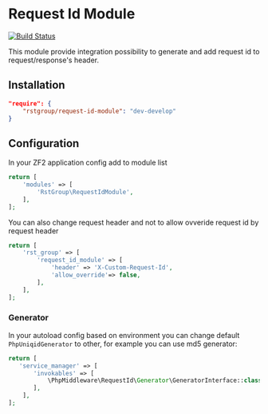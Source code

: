 # Request Id Module

[![Build Status](https://travis-ci.org/rstgroup/request-id-module.svg?branch=master)](https://travis-ci.org/rstgroup/request-id-module)

This module provide integration possibility to generate and add request id to request/response's header.

## Installation

```json
"require": {
    "rstgroup/request-id-module": "dev-develop"
}
```


## Configuration

In your ZF2 application config add to module list

```php
return [
    'modules' => [
        'RstGroup\RequestIdModule',
    ],
];
```

You can also change request header and not to allow ovveride request id by request header

```php
return [
    'rst_group' => [
        'request_id_module' => [
            'header' => 'X-Custom-Request-Id',
            'allow_override'=> false,
        ],
    ],
];
```

### Generator

In your autoload config based on environment you can change default `PhpUniqidGenerator` to other, for example you can use md5 generator:

```php
return [
   'service_manager' => [
       'invokables' => [
           \PhpMiddleware\RequestId\Generator\GeneratorInterface::class => \PhpMiddleware\RequestId\Generator\Md5Generator::class,
       ],
    ],
];
```


